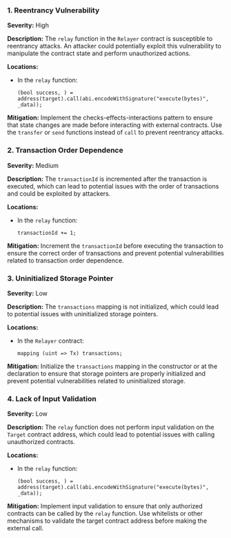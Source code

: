 ### 1. **Reentrancy Vulnerability**

**Severity:**
High

**Description:**
The `relay` function in the `Relayer` contract is susceptible to reentrancy attacks. An attacker could potentially exploit this vulnerability to manipulate the contract state and perform unauthorized actions.

**Locations:**

- In the `relay` function:
  ```solidity
  (bool success, ) = address(target).call(abi.encodeWithSignature("execute(bytes)", _data));
  ```

**Mitigation:**
Implement the checks-effects-interactions pattern to ensure that state changes are made before interacting with external contracts. Use the `transfer` or `send` functions instead of `call` to prevent reentrancy attacks.

### 2. **Transaction Order Dependence**

**Severity:**
Medium

**Description:**
The `transactionId` is incremented after the transaction is executed, which can lead to potential issues with the order of transactions and could be exploited by attackers.

**Locations:**

- In the `relay` function:
  ```solidity
  transactionId += 1;
  ```

**Mitigation:**
Increment the `transactionId` before executing the transaction to ensure the correct order of transactions and prevent potential vulnerabilities related to transaction order dependence.

### 3. **Uninitialized Storage Pointer**

**Severity:**
Low

**Description:**
The `transactions` mapping is not initialized, which could lead to potential issues with uninitialized storage pointers.

**Locations:**

- In the `Relayer` contract:
  ```solidity
  mapping (uint => Tx) transactions;
  ```

**Mitigation:**
Initialize the `transactions` mapping in the constructor or at the declaration to ensure that storage pointers are properly initialized and prevent potential vulnerabilities related to uninitialized storage.

### 4. **Lack of Input Validation**

**Severity:**
Low

**Description:**
The `relay` function does not perform input validation on the `Target` contract address, which could lead to potential issues with calling unauthorized contracts.

**Locations:**

- In the `relay` function:
  ```solidity
  (bool success, ) = address(target).call(abi.encodeWithSignature("execute(bytes)", _data));
  ```

**Mitigation:**
Implement input validation to ensure that only authorized contracts can be called by the `relay` function. Use whitelists or other mechanisms to validate the target contract address before making the external call.